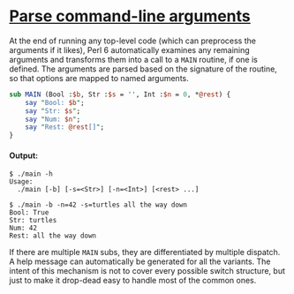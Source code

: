 [1]: http://rosettacode.org/wiki/Parse_command-line_arguments

# [Parse command-line arguments][1]

At the end of running any top-level code (which can preprocess the arguments if it likes), Perl 6 automatically examines any remaining arguments and transforms them into a call to a `MAIN` routine, if one is defined. The arguments are parsed based on the signature of the routine, so that options are mapped to named arguments.

```perl
sub MAIN (Bool :$b, Str :$s = '', Int :$n = 0, *@rest) {
    say "Bool: $b";
    say "Str: $s";
    say "Num: $n";
    say "Rest: @rest[]";
}
```

#### Output:
```
$ ./main -h
Usage:
  ./main [-b] [-s=<Str>] [-n=<Int>] [<rest> ...]

$ ./main -b -n=42 -s=turtles all the way down
Bool: True
Str: turtles
Num: 42
Rest: all the way down
```


If there are multiple `MAIN` subs, they are differentiated by multiple dispatch. A help message can automatically be generated for all the variants. The intent of this mechanism is not to cover every possible switch structure, but just to make it drop-dead easy to handle most of the common ones.